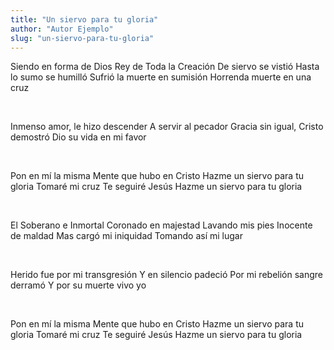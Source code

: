 ```yaml
---
title: "Un siervo para tu gloria"
author: "Autor Ejemplo"
slug: "un-siervo-para-tu-gloria"
---
```


Siendo en forma de Dios
Rey de Toda la Creación
De siervo se vistió
Hasta lo sumo se humilló
Sufrió la muerte en sumisión
Horrenda muerte en una cruz

<br>

Inmenso amor, le hizo descender
A servir al pecador
Gracia sin igual, Cristo demostró
Dio su vida en mi favor

<br>

Pon en mí la misma
Mente que hubo en Cristo
Hazme un siervo para tu gloria
Tomaré mi cruz
Te seguiré Jesús
Hazme un siervo para tu gloria

<br>

El Soberano e Inmortal
Coronado en majestad
Lavando mis pies
Inocente de maldad
Mas cargó mi iniquidad
Tomando así mi lugar

<br>

Herido fue por mi transgresión
Y en silencio padeció
Por mi rebelión sangre derramó
Y por su muerte vivo yo

<br>

Pon en mí la misma
Mente que hubo en Cristo
Hazme un siervo para tu gloria
Tomaré mi cruz
Te seguiré Jesús
Hazme un siervo para tu gloria
